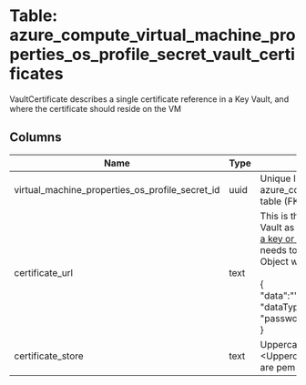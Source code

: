 
# Table: azure_compute_virtual_machine_properties_os_profile_secret_vault_certificates
VaultCertificate describes a single certificate reference in a Key Vault, and where the certificate should reside on the VM
## Columns
| Name        | Type           | Description  |
| ------------- | ------------- | -----  |
|virtual_machine_properties_os_profile_secret_id|uuid|Unique ID of azure_compute_virtual_machine_properties_os_profile_secrets table (FK)|
|certificate_url|text|This is the URL of a certificate that has been uploaded to Key Vault as a secret For adding a secret to the Key Vault, see [Add a key or secret to the key vault](https://docsmicrosoftcom/azure/key-vault/key-vault-get-started/#add) In this case, your certificate needs to be It is the Base64 encoding of the following JSON Object which is encoded in UTF-8: <br><br> {<br>  "data":"<Base64-encoded-certificate>",<br>  "dataType":"pfx",<br>  "password":"<pfx-file-password>"<br>}|
|certificate_store|text|UppercaseThumbprint&gt;crt for the X509 certificate file and &lt;UppercaseThumbprint&gt;prv for private key Both of these files are pem formatted|
